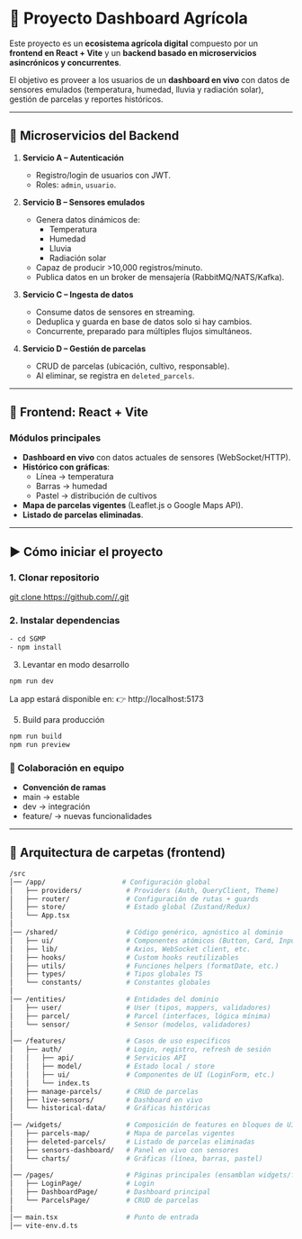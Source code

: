 # 🌱 Proyecto Dashboard Agrícola

Este proyecto es un **ecosistema agrícola digital** compuesto por un **frontend en React + Vite** y un **backend basado en microservicios asincrónicos y concurrentes**.  

El objetivo es proveer a los usuarios de un **dashboard en vivo** con datos de sensores emulados (temperatura, humedad, lluvia y radiación solar), gestión de parcelas y reportes históricos.

---

## 🚀 Microservicios del Backend

1. **Servicio A – Autenticación**
   - Registro/login de usuarios con JWT.
   - Roles: `admin`, `usuario`.

2. **Servicio B – Sensores emulados**
   - Genera datos dinámicos de:
     - Temperatura
     - Humedad
     - Lluvia
     - Radiación solar
   - Capaz de producir >10,000 registros/minuto.
   - Publica datos en un broker de mensajería (RabbitMQ/NATS/Kafka).

3. **Servicio C – Ingesta de datos**
   - Consume datos de sensores en streaming.
   - Deduplica y guarda en base de datos solo si hay cambios.
   - Concurrente, preparado para múltiples flujos simultáneos.

4. **Servicio D – Gestión de parcelas**
   - CRUD de parcelas (ubicación, cultivo, responsable).
   - Al eliminar, se registra en `deleted_parcels`.

---

## 🎨 Frontend: React + Vite

### Módulos principales
- **Dashboard en vivo** con datos actuales de sensores (WebSocket/HTTP).
- **Histórico con gráficas**:
  - Línea → temperatura
  - Barras → humedad
  - Pastel → distribución de cultivos
- **Mapa de parcelas vigentes** (Leaflet.js o Google Maps API).
- **Listado de parcelas eliminadas**.

---

## ▶️ Cómo iniciar el proyecto

### 1. Clonar repositorio
[git clone https://github.com/<usuario>/<repo>.git](https://github.com/RicardojCh10/P1U1GPDS.git)

### 2. Instalar dependencias

``` bash
- cd SGMP
- npm install
```

3. Levantar en modo desarrollo
```bash
npm run dev
```
La app estará disponible en:
👉 http://localhost:5173

5. Build para producción
````bash
npm run build
npm run preview
````

### 🤝 Colaboración en equipo

- **Convención de ramas**
- main → estable
- dev → integración
- feature/<nombre> → nuevas funcionalidades

---

## 📂 Arquitectura de carpetas (frontend)

```bash
/src
│── /app/                   # Configuración global
│   ├── providers/           # Providers (Auth, QueryClient, Theme)
│   ├── router/              # Configuración de rutas + guards
│   ├── store/               # Estado global (Zustand/Redux)
│   └── App.tsx
│
│── /shared/                 # Código genérico, agnóstico al dominio
│   ├── ui/                  # Componentes atómicos (Button, Card, Input)
│   ├── lib/                 # Axios, WebSocket client, etc.
│   ├── hooks/               # Custom hooks reutilizables
│   ├── utils/               # Funciones helpers (formatDate, etc.)
│   ├── types/               # Tipos globales TS
│   └── constants/           # Constantes globales
│
│── /entities/               # Entidades del dominio
│   ├── user/                # User (tipos, mappers, validadores)
│   ├── parcel/              # Parcel (interfaces, lógica mínima)
│   └── sensor/              # Sensor (modelos, validadores)
│
│── /features/               # Casos de uso específicos
│   ├── auth/                # Login, registro, refresh de sesión
│   │   ├── api/             # Servicios API
│   │   ├── model/           # Estado local / store
│   │   ├── ui/              # Componentes de UI (LoginForm, etc.)
│   │   └── index.ts
│   ├── manage-parcels/      # CRUD de parcelas
│   ├── live-sensors/        # Dashboard en vivo
│   └── historical-data/     # Gráficas históricas
│
│── /widgets/                # Composición de features en bloques de UI
│   ├── parcels-map/         # Mapa de parcelas vigentes
│   ├── deleted-parcels/     # Listado de parcelas eliminadas
│   ├── sensors-dashboard/   # Panel en vivo con sensores
│   └── charts/              # Gráficas (línea, barras, pastel)
│
│── /pages/                  # Páginas principales (ensamblan widgets/features)
│   ├── LoginPage/           # Login
│   ├── DashboardPage/       # Dashboard principal
│   └── ParcelsPage/         # CRUD de parcelas
│
│── main.tsx                 # Punto de entrada
│── vite-env.d.ts

